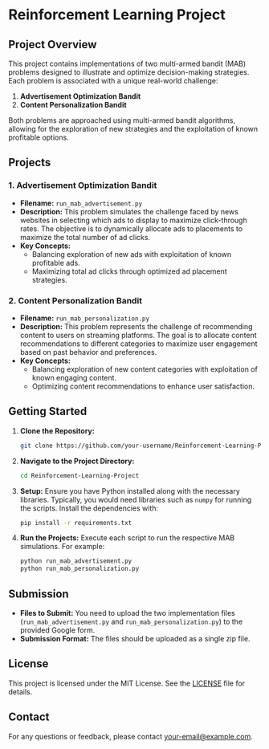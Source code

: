# Reinforcement Learning Project

## Project Overview

This project contains implementations of two multi-armed bandit (MAB) problems designed to illustrate and optimize decision-making strategies. Each problem is associated with a unique real-world challenge:

1. **Advertisement Optimization Bandit**
2. **Content Personalization Bandit**

Both problems are approached using multi-armed bandit algorithms, allowing for the exploration of new strategies and the exploitation of known profitable options.

## Projects

### 1. Advertisement Optimization Bandit
- **Filename:** `run_mab_advertisement.py`
- **Description:** This problem simulates the challenge faced by news websites in selecting which ads to display to maximize click-through rates. The objective is to dynamically allocate ads to placements to maximize the total number of ad clicks.
- **Key Concepts:**
  - Balancing exploration of new ads with exploitation of known profitable ads.
  - Maximizing total ad clicks through optimized ad placement strategies.

### 2. Content Personalization Bandit
- **Filename:** `run_mab_personalization.py`
- **Description:** This problem represents the challenge of recommending content to users on streaming platforms. The goal is to allocate content recommendations to different categories to maximize user engagement based on past behavior and preferences.
- **Key Concepts:**
  - Balancing exploration of new content categories with exploitation of known engaging content.
  - Optimizing content recommendations to enhance user satisfaction.

## Getting Started

1. **Clone the Repository:**
    ```bash
    git clone https://github.com/your-username/Reinforcement-Learning-Project.git
    ```

2. **Navigate to the Project Directory:**
    ```bash
    cd Reinforcement-Learning-Project
    ```

3. **Setup:**
   Ensure you have Python installed along with the necessary libraries. Typically, you would need libraries such as `numpy` for running the scripts. Install the dependencies with:
    ```bash
    pip install -r requirements.txt
    ```

4. **Run the Projects:**
   Execute each script to run the respective MAB simulations. For example:
    ```bash
    python run_mab_advertisement.py
    python run_mab_personalization.py
    ```

## Submission

- **Files to Submit:** You need to upload the two implementation files (`run_mab_advertisement.py` and `run_mab_personalization.py`) to the provided Google form.
- **Submission Format:** The files should be uploaded as a single zip file.

## License

This project is licensed under the MIT License. See the [LICENSE](LICENSE) file for details.

## Contact

For any questions or feedback, please contact [your-email@example.com](mailto:your-email@example.com).
